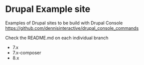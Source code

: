 # Drupal Example site
Examples of Drupal sites to be build with Drupal Console https://github.com/dennisinteractive/drupal_console_commands

Check the README.md on each individual branch 
- 7.x
- 7.x-composer
- 8.x
